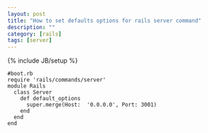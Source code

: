```yaml
---
layout: post
title: "How to set defaults options for rails server command"
description: ""
category: [rails]
tags: [server]
---
```

{% include JB/setup %}

    #boot.rb
    require 'rails/commands/server'
    module Rails
      class Server
        def default_options
          super.merge(Host:  '0.0.0.0', Port: 3001)
        end
      end
    end

